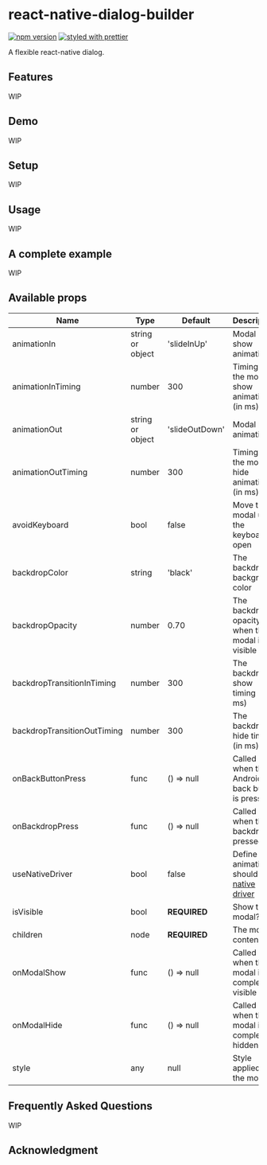 # react-native-dialog-builder

[![npm version](https://badge.fury.io/js/react-native-modal.svg)](https://badge.fury.io/js/react-native-modal)
[![styled with prettier](https://img.shields.io/badge/styled_with-prettier-ff69b4.svg)](https://github.com/prettier/prettier)

A flexible react-native dialog.

## Features

WIP

## Demo

WIP

## Setup

WIP

## Usage

WIP

## A complete example

WIP

## Available props

| Name                        | Type             | Default        | Description                                                                                                                         |
| --------------------------- | ---------------- | -------------- | ----------------------------------------------------------------------------------------------------------------------------------- |
| animationIn                 | string or object | 'slideInUp'    | Modal show animation                                                                                                                |
| animationInTiming           | number           | 300            | Timing for the modal show animation (in ms)                                                                                         |
| animationOut                | string or object | 'slideOutDown' | Modal hide animation                                                                                                                |
| animationOutTiming          | number           | 300            | Timing for the modal hide animation (in ms)                                                                                         |
| avoidKeyboard               | bool             | false          | Move the modal up if the keyboard is open                                                                                           |
| backdropColor               | string           | 'black'        | The backdrop background color                                                                                                       |
| backdropOpacity             | number           | 0.70           | The backdrop opacity when the modal is visible                                                                                      |
| backdropTransitionInTiming  | number           | 300            | The backdrop show timing (in ms)                                                                                                    |
| backdropTransitionOutTiming | number           | 300            | The backdrop hide timing (in ms)                                                                                                    |
| onBackButtonPress           | func             | () => null     | Called when the Android back button is pressed                                                                                      |
| onBackdropPress             | func             | () => null     | Called when the backdrop is pressed                                                                                                 |
| useNativeDriver             | bool             | false          | Define if animations should use [native driver](https://facebook.github.io/react-native/docs/animated.html#using-the-native-driver) |
| isVisible                   | bool             | **REQUIRED**   | Show the modal?                                                                                                                     |
| children                    | node             | **REQUIRED**   | The modal content                                                                                                                   |
| onModalShow                 | func             | () => null     | Called when the modal is completely visible                                                                                         |
| onModalHide                 | func             | () => null     | Called when the modal is completely hidden                                                                                          |
| style                       | any              | null           | Style applied to the modal                                                                                                          |

## Frequently Asked Questions

WIP

## Acknowledgment
